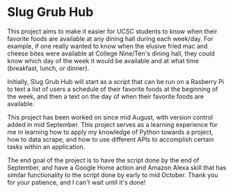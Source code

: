 # Slug Grub Hub

This project aims to make it easier for UCSC students to know when their favorite foods are available at any dining hall during each week/day. For example, if one really wanted to know when the elusive fried mac and cheese bites were available at College Nine/Ten's dining hall, they could know which day of the week it would be available and at what time (breakfast, lunch, or dinner).

Initially, Slug Grub Hub will start as a script that can be run on a Rasberry Pi to text a list of users a schedule of their favorite foods at the beginning of the week, and then a text on the day of when their favorite foods are available.

This project has been worked on since mid August, with version control added in mid September. This project serves as a learning experience for me in learning how to apply my knowledge of Python towards a project, how to data scrape, and how to use different APIs to accomplish certain tasks within an application.

The end goal of the project is to have the script done by the end of September, and have a Google Home action and Amazon Alexa skill that has similar functionality to the script done by early to mid October. Thank you for your patience, and I can't wait until it's done!

